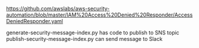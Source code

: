 https://github.com/awslabs/aws-security-automation/blob/master/IAM%20Access%20Denied%20Responder/AccessDeniedResponder.yaml

generate-security-message-index.py has code to publish to SNS topic
publish-security-message-index.py can send message to Slack
